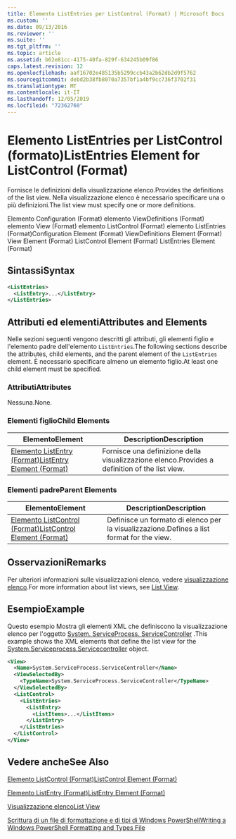 ```yaml
---
title: Elemento ListEntries per ListControl (Format) | Microsoft Docs
ms.custom: ''
ms.date: 09/13/2016
ms.reviewer: ''
ms.suite: ''
ms.tgt_pltfrm: ''
ms.topic: article
ms.assetid: b62e81cc-4175-40fa-829f-634245b09f86
caps.latest.revision: 12
ms.openlocfilehash: aaf16702e485135b5299ccb43a2b62db2d9f5762
ms.sourcegitcommit: debd2b38fb8070a7357bf1a4bf9cc736f3702f31
ms.translationtype: MT
ms.contentlocale: it-IT
ms.lasthandoff: 12/05/2019
ms.locfileid: "72362760"
---
```

# <a name="listentries-element-for-listcontrol-format"></a><span data-ttu-id="0c046-102">Elemento ListEntries per ListControl (formato)</span><span class="sxs-lookup"><span data-stu-id="0c046-102">ListEntries Element for ListControl (Format)</span></span>

<span data-ttu-id="0c046-103">Fornisce le definizioni della visualizzazione elenco.</span><span class="sxs-lookup"><span data-stu-id="0c046-103">Provides the definitions of the list view.</span></span> <span data-ttu-id="0c046-104">Nella visualizzazione elenco è necessario specificare una o più definizioni.</span><span class="sxs-lookup"><span data-stu-id="0c046-104">The list view must specify one or more definitions.</span></span>

<span data-ttu-id="0c046-105">Elemento Configuration (Format) elemento ViewDefinitions (Format) elemento View (Format) elemento ListControl (Format) elemento ListEntries (Format)</span><span class="sxs-lookup"><span data-stu-id="0c046-105">Configuration Element (Format) ViewDefinitions Element (Format) View Element (Format) ListControl Element (Format) ListEntries Element (Format)</span></span>

## <a name="syntax"></a><span data-ttu-id="0c046-106">Sintassi</span><span class="sxs-lookup"><span data-stu-id="0c046-106">Syntax</span></span>

```xml
<ListEntries>
  <ListEntry>...</ListEntry>
</ListEntries>
```

## <a name="attributes-and-elements"></a><span data-ttu-id="0c046-107">Attributi ed elementi</span><span class="sxs-lookup"><span data-stu-id="0c046-107">Attributes and Elements</span></span>

<span data-ttu-id="0c046-108">Nelle sezioni seguenti vengono descritti gli attributi, gli elementi figlio e l'elemento padre dell'elemento `ListEntries`.</span><span class="sxs-lookup"><span data-stu-id="0c046-108">The following sections describe the attributes, child elements, and the parent element of the `ListEntries` element.</span></span> <span data-ttu-id="0c046-109">È necessario specificare almeno un elemento figlio.</span><span class="sxs-lookup"><span data-stu-id="0c046-109">At least one child element must be specified.</span></span>

### <a name="attributes"></a><span data-ttu-id="0c046-110">Attributi</span><span class="sxs-lookup"><span data-stu-id="0c046-110">Attributes</span></span>

<span data-ttu-id="0c046-111">Nessuna.</span><span class="sxs-lookup"><span data-stu-id="0c046-111">None.</span></span>

### <a name="child-elements"></a><span data-ttu-id="0c046-112">Elementi figlio</span><span class="sxs-lookup"><span data-stu-id="0c046-112">Child Elements</span></span>

|<span data-ttu-id="0c046-113">Elemento</span><span class="sxs-lookup"><span data-stu-id="0c046-113">Element</span></span>|<span data-ttu-id="0c046-114">Description</span><span class="sxs-lookup"><span data-stu-id="0c046-114">Description</span></span>|
|-------------|-----------------|
|[<span data-ttu-id="0c046-115">Elemento ListEntry (Format)</span><span class="sxs-lookup"><span data-stu-id="0c046-115">ListEntry Element (Format)</span></span>](./listentry-element-for-listcontrol-format.md)|<span data-ttu-id="0c046-116">Fornisce una definizione della visualizzazione elenco.</span><span class="sxs-lookup"><span data-stu-id="0c046-116">Provides a definition of the list view.</span></span>|

### <a name="parent-elements"></a><span data-ttu-id="0c046-117">Elementi padre</span><span class="sxs-lookup"><span data-stu-id="0c046-117">Parent Elements</span></span>

|<span data-ttu-id="0c046-118">Elemento</span><span class="sxs-lookup"><span data-stu-id="0c046-118">Element</span></span>|<span data-ttu-id="0c046-119">Description</span><span class="sxs-lookup"><span data-stu-id="0c046-119">Description</span></span>|
|-------------|-----------------|
|[<span data-ttu-id="0c046-120">Elemento ListControl (Format)</span><span class="sxs-lookup"><span data-stu-id="0c046-120">ListControl Element (Format)</span></span>](./listcontrol-element-format.md)|<span data-ttu-id="0c046-121">Definisce un formato di elenco per la visualizzazione.</span><span class="sxs-lookup"><span data-stu-id="0c046-121">Defines a list format for the view.</span></span>|

## <a name="remarks"></a><span data-ttu-id="0c046-122">Osservazioni</span><span class="sxs-lookup"><span data-stu-id="0c046-122">Remarks</span></span>

<span data-ttu-id="0c046-123">Per ulteriori informazioni sulle visualizzazioni elenco, vedere [visualizzazione elenco](./creating-a-list-view.md).</span><span class="sxs-lookup"><span data-stu-id="0c046-123">For more information about list views, see [List View](./creating-a-list-view.md).</span></span>

## <a name="example"></a><span data-ttu-id="0c046-124">Esempio</span><span class="sxs-lookup"><span data-stu-id="0c046-124">Example</span></span>

<span data-ttu-id="0c046-125">Questo esempio Mostra gli elementi XML che definiscono la visualizzazione elenco per l'oggetto [System. ServiceProcess. ServiceController](/dotnet/api/System.ServiceProcess.ServiceController) .</span><span class="sxs-lookup"><span data-stu-id="0c046-125">This example shows the XML elements that define the list view for the [System.Serviceprocess.Servicecontroller](/dotnet/api/System.ServiceProcess.ServiceController) object.</span></span>

```xml
<View>
  <Name>System.ServiceProcess.ServiceController</Name>
  <ViewSelectedBy>
    <TypeName>System.ServiceProcess.ServiceController</TypeName>
  </ViewSelectedBy>
  <ListControl>
    <ListEntries>
      <ListEntry>
        <ListItems>...</ListItems>
      </ListEntry>
    </ListEntries>
  </ListControl>
</View>
```

## <a name="see-also"></a><span data-ttu-id="0c046-126">Vedere anche</span><span class="sxs-lookup"><span data-stu-id="0c046-126">See Also</span></span>

[<span data-ttu-id="0c046-127">Elemento ListControl (Format)</span><span class="sxs-lookup"><span data-stu-id="0c046-127">ListControl Element (Format)</span></span>](./listcontrol-element-format.md)

[<span data-ttu-id="0c046-128">Elemento ListEntry (Format)</span><span class="sxs-lookup"><span data-stu-id="0c046-128">ListEntry Element (Format)</span></span>](./listentry-element-for-listcontrol-format.md)

[<span data-ttu-id="0c046-129">Visualizzazione elenco</span><span class="sxs-lookup"><span data-stu-id="0c046-129">List View</span></span>](./creating-a-list-view.md)

[<span data-ttu-id="0c046-130">Scrittura di un file di formattazione e di tipi di Windows PowerShell</span><span class="sxs-lookup"><span data-stu-id="0c046-130">Writing a Windows PowerShell Formatting and Types File</span></span>](./writing-a-powershell-formatting-file.md)
